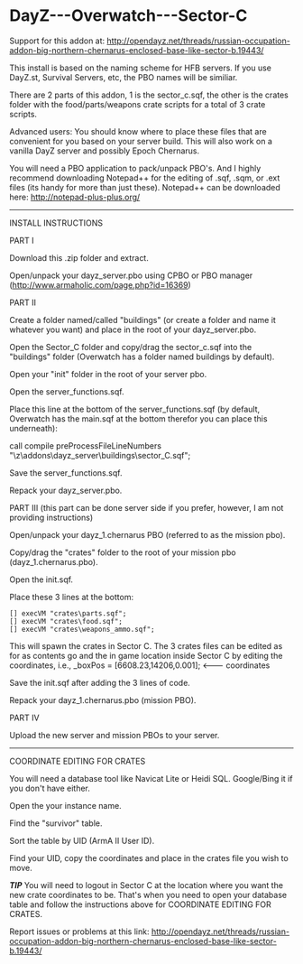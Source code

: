 DayZ---Overwatch---Sector-C
===========================

Support for this addon at: http://opendayz.net/threads/russian-occupation-addon-big-northern-chernarus-enclosed-base-like-sector-b.19443/

This install is based on the naming scheme for HFB servers.  If you use DayZ.st, Survival Servers, etc, the PBO names will be similiar.

There are 2 parts of this addon, 1 is the sector_c.sqf, the other is the crates folder with the food/parts/weapons crate scripts for a total of 3 crate scripts.

Advanced users: You should know where to place these files that are convenient for you based on your server build.  This will also work on a vanilla DayZ server and possibly Epoch Chernarus.

You will need a PBO application to pack/unpack PBO's.  And I highly recommend downloading Notepad++ for the editing of .sqf, .sqm, or .ext files (its handy for more than just these).
Notepad++ can be downloaded here: http://notepad-plus-plus.org/

------------------------------------------------------------------

INSTALL INSTRUCTIONS

PART I

Download this .zip folder and extract.

Open/unpack your dayz_server.pbo using CPBO or PBO manager (http://www.armaholic.com/page.php?id=16369)


PART II

Create a folder named/called "buildings" (or create a folder and name it whatever you want) and place in the root of your dayz_server.pbo.

Open the Sector_C folder and copy/drag the sector_c.sqf into the "buildings" folder (Overwatch has a folder named buildings by default).

Open your "init" folder in the root of your server pbo.  

Open the server_functions.sqf.

Place this line at the bottom of the server_functions.sqf (by default, Overwatch has the main.sqf at the bottom therefor you can place this underneath):

call compile preProcessFileLineNumbers "\z\addons\dayz_server\buildings\sector_C.sqf";

Save the server_functions.sqf.

Repack your dayz_server.pbo.


PART III (this part can be done server side if you prefer, however, I am not providing instructions)

Open/unpack your dayz_1.chernarus PBO (referred to as the mission pbo).  

Copy/drag the "crates" folder to the root of your mission pbo (dayz_1.chernarus.pbo).

Open the init.sqf.

Place these 3 lines at the bottom:
	
	[] execVM "crates\parts.sqf";   
	[] execVM "crates\food.sqf";   
	[] execVM "crates\weapons_ammo.sqf";
	
This will spawn the crates in Sector C.  The 3 crates files can be edited as for as contents go and the in game location inside Sector C by editing the
coordinates, i.e., _boxPos = [6608.23,14206,0.001]; <--- coordinates

Save the init.sqf after adding the 3 lines of code.

Repack your dayz_1.chernarus.pbo (mission PBO).


PART IV

Upload the new server and mission PBOs to your server.

---------------------------------------------------------------------

COORDINATE EDITING FOR CRATES

You will need a database tool like Navicat Lite or Heidi SQL.  Google/Bing it if you don't have either.

Open the your instance name.

Find the "survivor" table.

Sort the table by UID (ArmA II User ID).

Find your UID, copy the coordinates and place in the crates file you wish to move.

***TIP***
You will need to logout in Sector C at the location where you want the new crate coordinates to be.  That's when you need to open your database table and follow
the instructions above for COORDINATE EDITING FOR CRATES.


Report issues or problems at this link: http://opendayz.net/threads/russian-occupation-addon-big-northern-chernarus-enclosed-base-like-sector-b.19443/
